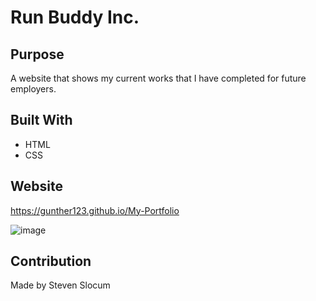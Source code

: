 # Run Buddy Inc.

## Purpose
A website that shows my current works that I have completed for future employers.

## Built With
* HTML
* CSS

## Website
https://gunther123.github.io/My-Portfolio


![image](https://user-images.githubusercontent.com/8472345/132165550-a4460641-c4f6-4ae0-a6ac-bfbac01d6474.png)

## Contribution
Made by Steven Slocum
